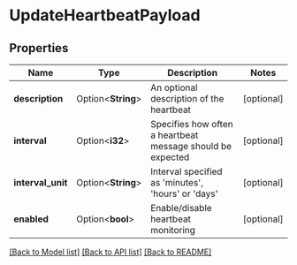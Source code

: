 # UpdateHeartbeatPayload

## Properties

Name | Type | Description | Notes
------------ | ------------- | ------------- | -------------
**description** | Option<**String**> | An optional description of the heartbeat | [optional]
**interval** | Option<**i32**> | Specifies how often a heartbeat message should be expected | [optional]
**interval_unit** | Option<**String**> | Interval specified as 'minutes', 'hours' or 'days' | [optional]
**enabled** | Option<**bool**> | Enable/disable heartbeat monitoring | [optional]

[[Back to Model list]](../README.md#documentation-for-models) [[Back to API list]](../README.md#documentation-for-api-endpoints) [[Back to README]](../README.md)


